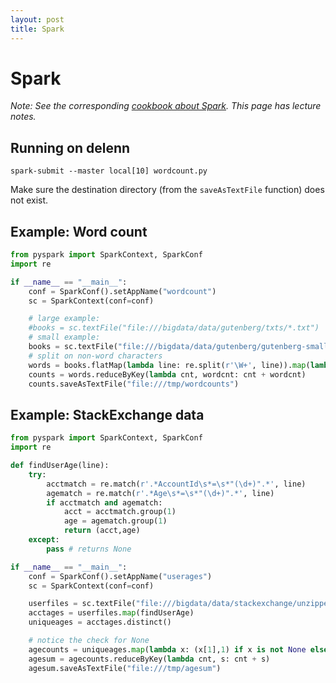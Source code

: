 ```yaml
---
layout: post
title: Spark
---
```


# Spark

*Note: See the corresponding [cookbook about Spark](/cookbook/spark.html). This page has lecture notes.*

## Running on delenn

```
spark-submit --master local[10] wordcount.py
```

Make sure the destination directory (from the `saveAsTextFile` function) does not exist.

## Example: Word count

```python
from pyspark import SparkContext, SparkConf
import re

if __name__ == "__main__":
    conf = SparkConf().setAppName("wordcount")
    sc = SparkContext(conf=conf)

    # large example:
    #books = sc.textFile("file:///bigdata/data/gutenberg/txts/*.txt")
    # small example:
    books = sc.textFile("file:///bigdata/data/gutenberg/gutenberg-small.txt")
    # split on non-word characters
    words = books.flatMap(lambda line: re.split(r'\W+', line)).map(lambda word: (word.lower(), 1))
    counts = words.reduceByKey(lambda cnt, wordcnt: cnt + wordcnt)
    counts.saveAsTextFile("file:///tmp/wordcounts")
```

## Example: StackExchange data

```python
from pyspark import SparkContext, SparkConf
import re

def findUserAge(line):
    try:
        acctmatch = re.match(r'.*AccountId\s*=\s*"(\d+)".*', line)
        agematch = re.match(r'.*Age\s*=\s*"(\d+)".*', line)
        if acctmatch and agematch:
            acct = acctmatch.group(1)
            age = agematch.group(1)
            return (acct,age)
    except:
        pass # returns None

if __name__ == "__main__":
    conf = SparkConf().setAppName("userages")
    sc = SparkContext(conf=conf)

    userfiles = sc.textFile("file:///bigdata/data/stackexchange/unzipped/*/Users.xml")
    acctages = userfiles.map(findUserAge)
    uniqueages = acctages.distinct()

    # notice the check for None
    agecounts = uniqueages.map(lambda x: (x[1],1) if x is not None else (None, 0))
    agesum = agecounts.reduceByKey(lambda cnt, s: cnt + s)
    agesum.saveAsTextFile("file:///tmp/agesum")
```


